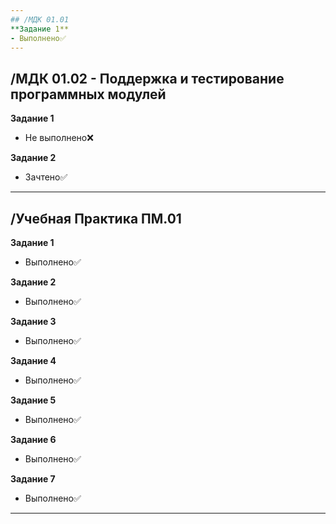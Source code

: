 ```yaml
---
## /МДК 01.01
**Задание 1**
- Выполнено✅
---
```

## /МДК 01.02 - Поддержка и тестирование программных модулей
**Задание 1**
- Не выполнено❌

**Задание 2**
- Зачтено✅
---
## /Учебная Практика ПМ.01
**Задание 1**
- Выполнено✅

**Задание 2**
- Выполнено✅

**Задание 3**
- Выполнено✅

**Задание 4**
- Выполнено✅

**Задание 5**
- Выполнено✅

**Задание 6**
- Выполнено✅

**Задание 7**
- Выполнено✅

---
